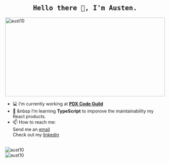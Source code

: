 <h2 align="center"><samp>Hello there 👋, I'm Austen.</samp></h2>
<img src="https://media.giphy.com/media/xT0BKf5jOc4AtmmNWw/giphy.gif" width="100%" height="250" alt="aust10" />

- :computer:<space> I’m currently working at **<a href="https://pdxcodeguild.com/">PDX Code Guild</a>**
- 🌱  &nbsp I’m learning **TypeScript** to imporove the maintainability my React products.
- 📫  How to reach me: <br/> Send me an [email](mailto:coteausten@gmail.com)<br/> Check out my [linkedin](https://www.linkedin.com/in/austen-cote/)

<br />
<img align="center" src="https://github-readme-stats.vercel.app/api?username=aust10&show_icons=true&count_private=true&theme=react" alt="aust10" />
<br />  
<img align="left" src="https://github-readme-stats.vercel.app/api/top-langs/?username=aust10&layout=compact&hide=html" alt="aust10" />
